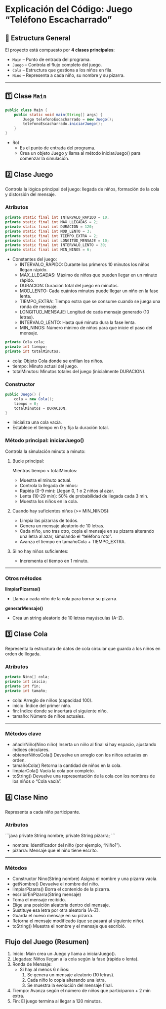 #  Explicación del Código: Juego “Teléfono Escacharrado”

## 🏁 Estructura General
El proyecto está compuesto por **4 clases principales**:

- `Main` – Punto de entrada del programa.  
- `Juego` – Controla el flujo completo del juego.  
- `Cola` – Estructura que gestiona a los niños en fila.  
- `Nino` – Representa a cada niño, su nombre y su pizarra.

---

## 1️⃣ Clase `Main`

```java
public class Main {
    public static void main(String[] args) {
        Juego telefonoEscacharrado = new Juego();
        telefonoEscacharrado.iniciarJuego();
    }
}
```
- Rol
	-	Es el punto de entrada del programa.
	-	Crea un objeto Juego y llama al método iniciarJuego() para comenzar la simulación.

## 2️⃣ Clase Juego

Controla la lógica principal del juego: llegada de niños, formación de la cola y distorsión del mensaje.

### Atributos
```java
private static final int INTERVALO_RAPIDO = 10;
private static final int MAX_LLEGADAS = 2;
private static final int DURACION = 120;
private static final int MOD_LENTO = 3;
private static final int TIEMPO_EXTRA = 2;
private static final int LONGITUD_MENSAJE = 10;
private static final int INTERVALO_LENTO = 30;
private static final int MIN_NINOS = 6;
```
- Constantes del juego:
	-	INTERVALO_RAPIDO: Durante los primeros 10 minutos los niños llegan rápido.
	-	MAX_LLEGADAS: Máximo de niños que pueden llegar en un minuto rápido.
	-	DURACION: Duración total del juego en minutos.
	-	MOD_LENTO: Cada cuántos minutos puede llegar un niño en la fase lenta.
	-	TIEMPO_EXTRA: Tiempo extra que se consume cuando se juega una ronda de mensaje.
	-	LONGITUD_MENSAJE: Longitud de cada mensaje generado (10 letras).
	-	INTERVALO_LENTO: Hasta qué minuto dura la fase lenta.
	-	MIN_NINOS: Número mínimo de niños para que inicie el paso del mensaje.

```java
private Cola cola;
private int tiempo;
private int totalMinutos;
```
- cola: Objeto Cola donde se enfilan los niños.
- tiempo: Minuto actual del juego.
- totalMinutos: Minutos totales del juego (inicialmente DURACION).

### Constructor
```java
public Juego() {
    cola = new Cola();
    tiempo = 0;
    totalMinutos = DURACION;
}
```
- Inicializa una cola vacía.
- Establece el tiempo en 0 y fija la duración total.

### Método principal: iniciarJuego()

Controla la simulación minuto a minuto:

1.	Bucle principal:

    Mientras tiempo < totalMinutos:
    -	Muestra el minuto actual.
    -	Controla la llegada de niños:
    -	Rápida (0-9 min): Llegan 0, 1 o 2 niños al azar.
    -	Lenta (10-29 min): 50% de probabilidad de llegada cada 3 min.
    -	Muestra los niños en la cola.
	    
2.	Cuando hay suficientes niños (>= MIN_NINOS):
	-	Limpia las pizarras de todos.
	-	Genera un mensaje aleatorio de 10 letras.
	-	Cada niño, uno tras otro, copia el mensaje en su pizarra alterando una letra al azar, simulando el “teléfono roto”.
	-	Avanza el tiempo en tamañoCola + TIEMPO_EXTRA.
3.	Si no hay niños suficientes:
	-	Incrementa el tiempo en 1 minuto.

---

### Otros métodos

**limpiarPizarras()**
- Llama a cada niño de la cola para borrar su pizarra.

**generarMensaje()**
-	Crea un string aleatorio de 10 letras mayúsculas (A–Z).

## 3️⃣ Clase Cola

Representa la estructura de datos de cola circular que guarda a los niños en orden de llegada.

### Atributos

```java
private Nino[] cola;
private int inicio;
private int fin;
private int tamaño;
```
-	cola: Arreglo de niños (capacidad 100).
-	inicio: Índice del primer niño.
-	fin: Índice donde se insertará el siguiente niño.
-	tamaño: Número de niños actuales.

---

### Métodos clave
-	añadirNiño(Nino niño)
Inserta un niño al final si hay espacio, ajustando índices circulares.
-	obtenerNiñosCola()
Devuelve un arreglo con los niños actuales en orden.
-	tamañoCola()
Retorna la cantidad de niños en la cola.
-	limpiarCola()
Vacía la cola por completo.
-	toString()
Devuelve una representación de la cola con los nombres de los niños o “Cola vacía”.



## 4️⃣ Clase Nino

Representa a cada niño participante.

### Atributos
´´´java
private String nombre;
private String pizarra;
´´´
-	nombre: Identificador del niño (por ejemplo, “Niño1”).
-	pizarra: Mensaje que el niño tiene escrito.

---

### Métodos
-	Constructor Nino(String nombre)
Asigna el nombre y una pizarra vacía.
-	getNombre()
Devuelve el nombre del niño.
-	limpiarPizarra()
Borra el contenido de la pizarra.
-	escribirEnPizarra(String mensaje)
-	Toma el mensaje recibido.
-	Elige una posición aleatoria dentro del mensaje.
-	Sustituye esa letra por otra aleatoria (A–Z).
-	Guarda el nuevo mensaje en su pizarra.
-	Retorna el mensaje modificado (que se pasará al siguiente niño).
-	toString()
Muestra el nombre y el mensaje que escribió.


##  Flujo del Juego (Resumen)
1.	Inicio: Main crea un Juego y llama a iniciarJuego().
2.	Llegadas: Niños llegan a la cola según la fase (rápida o lenta).
3.	Ronda de Mensaje:
	-	Si hay al menos 6 niños:
	    1.	Se genera un mensaje aleatorio (10 letras).
	    2.	Cada niño lo copia alterando una letra.
	    3.	Se muestra la evolución del mensaje final.
4.	Tiempo: Avanza según el número de niños que participaron + 2 min extra.
5.	Fin: El juego termina al llegar a 120 minutos.
